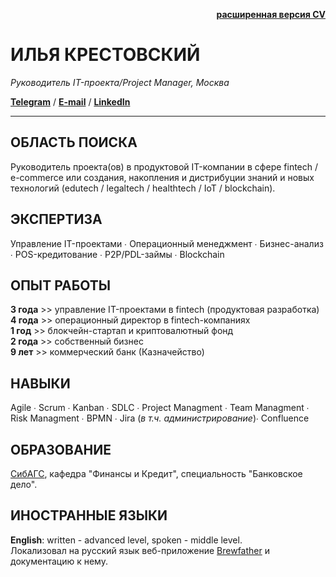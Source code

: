 <p align="right">  
  <b><a href="https://github.com/insomnia09/digital-cv/blob/gh-pages/digital-cv-wide.md"> расширенная версия CV</a></b> 
</p>



# ИЛЬЯ КРЕСТОВСКИЙ    

_Руководитель IT-проекта/Project Manager, Москва_     



**[Telegram](https://www.t.me/karellinbeard)** / **[E-mail](mailto:ilya.krestovskiy@gmail.com)** / **[LinkedIn](https://www.linkedin.com/in/krestovskiy/)**    

---  

## ОБЛАСТЬ ПОИСКА  
Руководитель проекта(ов) в продуктовой IT-компании в сфере fintech / e-commerce или создания, накопления и дистрибуции знаний и новых технологий (edutech / legaltech / healthtech / IoT / blockchain).      

## ЭКСПЕРТИЗА  
Управление IT-проектами ∙ Операционный менеджмент ∙ Бизнес-анализ ∙ POS-кредитование ∙ P2P/PDL-займы ∙ Blockchain   

## ОПЫТ РАБОТЫ  
**3 года** >> управление IT-проектами в fintech (продуктовая разработка)    
**4 года** >> операционный директор в fintech-компаниях  
**1 год** >> блокчейн-стартап и криптовалютный фонд  
**2 года** >> собственный бизнес  
**9 лет** >> коммерческий банк (Казначейство)  

## НАВЫКИ  
Agile ∙ Scrum ∙ Kanban ∙ SDLC ∙ Project Managment ∙ Team Managment ∙  Risk Managment ∙ BPMN ∙ Jira (_в т.ч. администрирование_)∙ Confluence  

## ОБРАЗОВАНИЕ
[СибАГС](https://www.ranepa.ru/), кафедра "Финансы и Кредит", специальность "Банковское дело".

## ИНОСТРАННЫЕ ЯЗЫКИ  
**English**: written - advanced level, spoken - middle level.  
Локализовал на русский язык веб-приложение [Brewfather](brewfather.app) и документацию к нему.
